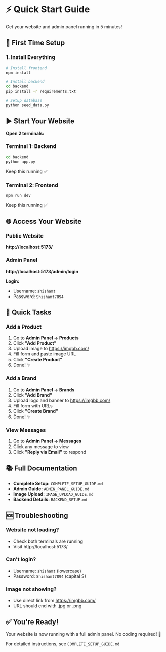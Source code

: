 # ⚡ Quick Start Guide

Get your website and admin panel running in 5 minutes!

## 🚀 First Time Setup

### 1. Install Everything

```bash
# Install frontend
npm install

# Install backend
cd backend
pip install -r requirements.txt

# Setup database
python seed_data.py
```

## ▶️ Start Your Website

**Open 2 terminals:**

### Terminal 1: Backend
```bash
cd backend
python app.py
```
Keep this running ✅

### Terminal 2: Frontend
```bash
npm run dev
```
Keep this running ✅

## 🌐 Access Your Website

### Public Website
**http://localhost:5173/**

### Admin Panel
**http://localhost:5173/admin/login**

**Login:**
- Username: `shishamt`
- Password: `Shishamt7894`

## 📝 Quick Tasks

### Add a Product

1. Go to **Admin Panel → Products**
2. Click **"Add Product"**
3. Upload image to https://imgbb.com/
4. Fill form and paste image URL
5. Click **"Create Product"**
6. Done! ✨

### Add a Brand

1. Go to **Admin Panel → Brands**
2. Click **"Add Brand"**
3. Upload logo and banner to https://imgbb.com/
4. Fill form with URLs
5. Click **"Create Brand"**
6. Done! ✨

### View Messages

1. Go to **Admin Panel → Messages**
2. Click any message to view
3. Click **"Reply via Email"** to respond

## 📚 Full Documentation

- **Complete Setup:** `COMPLETE_SETUP_GUIDE.md`
- **Admin Guide:** `ADMIN_PANEL_GUIDE.md`
- **Image Upload:** `IMAGE_UPLOAD_GUIDE.md`
- **Backend Details:** `BACKEND_SETUP.md`

## 🆘 Troubleshooting

### Website not loading?
- Check both terminals are running
- Visit http://localhost:5173/

### Can't login?
- Username: `shishamt` (lowercase)
- Password: `Shishamt7894` (capital S)

### Image not showing?
- Use direct link from https://imgbb.com/
- URL should end with .jpg or .png

## ✅ You're Ready!

Your website is now running with a full admin panel. No coding required! 🎉

For detailed instructions, see `COMPLETE_SETUP_GUIDE.md`
